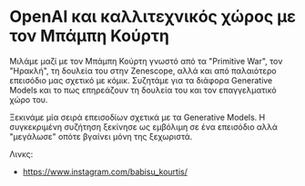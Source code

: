 # OpenAI και καλλιτεχνικός χώρος με τον Μπάμπη Κούρτη

Μιλάμε μαζί με τον Μπάμπη Κούρτη γνωστό από τα "Primitive War", τον "Ηρακλή", τη δουλεία του στην Zenescope, αλλά και από παλαιότερο επεισόδιο μας σχετικό με κόμικ. Συζητάμε για τα διάφορα Generative Models και το πως επηρεάζουν τη δουλεία του και τον επαγγελματικό χώρο του.

Ξεκινάμε μία σειρά επεισοδίων σχετικά με τα Generative Models. Η συγκεκριμένη συζήτηση ξεκίνησε ως εμβόλιμη σε ένα επεισόδιο αλλά "μεγάλωσε" οπότε βγαίνει μόνη της ξεχωριστά.
 
Λινκς:

- https://www.instagram.com/babisu_kourtis/
